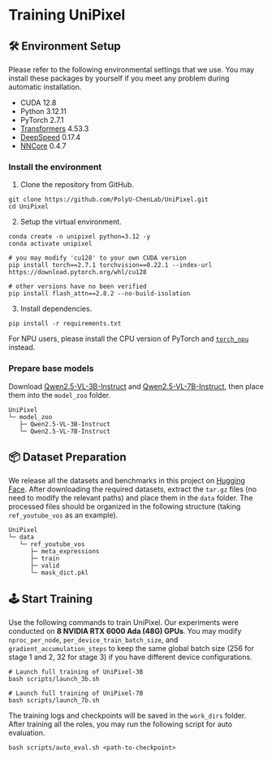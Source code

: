 # Training UniPixel

## 🛠️ Environment Setup

Please refer to the following environmental settings that we use. You may install these packages by yourself if you meet any problem during automatic installation.

- CUDA 12.8
- Python 3.12.11
- PyTorch 2.7.1
- [Transformers](https://github.com/huggingface/transformers) 4.53.3
- [DeepSpeed](https://github.com/microsoft/DeepSpeed) 0.17.4
- [NNCore](https://github.com/yeliudev/nncore) 0.4.7

### Install the environment

1. Clone the repository from GitHub.

```shell
git clone https://github.com/PolyU-ChenLab/UniPixel.git
cd UniPixel
```

2. Setup the virtual environment.

```shell
conda create -n unipixel python=3.12 -y
conda activate unipixel

# you may modify 'cu128' to your own CUDA version
pip install torch==2.7.1 torchvision==0.22.1 --index-url https://download.pytorch.org/whl/cu128

# other versions have no been verified
pip install flash_attn==2.8.2 --no-build-isolation
```

3. Install dependencies.

```shell
pip install -r requirements.txt
```

For NPU users, please install the CPU version of PyTorch and [`torch_npu`](https://github.com/Ascend/pytorch) instead.

### Prepare base models

Download [Qwen2.5-VL-3B-Instruct](https://huggingface.co/Qwen/Qwen2.5-VL-3B-Instruct) and [Qwen2.5-VL-7B-Instruct](https://huggingface.co/Qwen/Qwen2.5-VL-7B-Instruct), then place them into the `model_zoo` folder.

```
UniPixel
└─ model_zoo
   ├─ Qwen2.5-VL-3B-Instruct
   └─ Qwen2.5-VL-7B-Instruct
```

## 📦 Dataset Preparation

We release all the datasets and benchmarks in this project on [Hugging Face](https://huggingface.co/datasets/PolyU-ChenLab/UniPixel-SFT-1M). After downloading the required datasets, extract the `tar.gz` files (no need to modify the relevant paths) and place them in the `data` folder. The processed files should be organized in the following structure (taking `ref_youtube_vos` as an example).

```
UniPixel
└─ data
   └─ ref_youtube_vos
      ├─ meta_expressions
      ├─ train
      ├─ valid
      └─ mask_dict.pkl
```

## 🕹️ Start Training

Use the following commands to train UniPixel. Our experiments were conducted on **8 NVIDIA RTX 6000 Ada (48G) GPUs**. You may modify `nproc_per_node`, `per_device_train_batch_size`, and `gradient_accumulation_steps` to keep the same global batch size (256 for stage 1 and 2, 32 for stage 3) if you have different device configurations.

```shell
# Launch full training of UniPixel-3B
bash scripts/launch_3b.sh

# Launch full training of UniPixel-7B
bash scripts/launch_7b.sh
```

The training logs and checkpoints will be saved in the `work_dirs` folder. After training all the roles, you may run the following script for auto evaluation.

```shell
bash scripts/auto_eval.sh <path-to-checkpoint>
```
